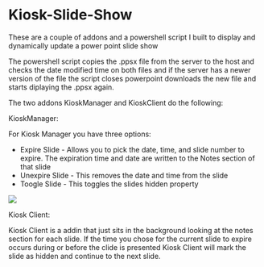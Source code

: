 # Kiosk-Slide-Show
These are a couple of addons and a powershell script I built to display and dynamically update a power point slide show 

The powershell script copies the .ppsx file from the server to the host and checks the date modified time on both files and if the server has a newer version 
of the file the script closes powerpoint downloads the new file and starts diplaying the .ppsx again. 

The two addons KioskManager and KioskClient do the following:

KioskManager:

For Kiosk Manager you have three options:
- Expire Slide - Allows you to pick the date, time, and slide number to expire. The expiration time and date are written to the Notes section of that slide
- Unexpire Slide - This removes the date and time from the slide
- Toogle Slide - This toggles the slides hidden property 

![](https://imgur.com/Rpe5Qy5.jpg)

Kiosk Client:

Kiosk Client is a addin that just sits in the background looking at the notes section for each slide. If the time you chose for the current slide
to expire occurs during or before the clide is presented Kiosk Client will mark the slide as hidden and continue to the next slide.
